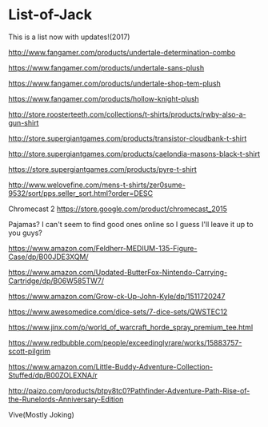 # List-of-Jack
This is a list now with updates!(2017)

http://www.fangamer.com/products/undertale-determination-combo

https://www.fangamer.com/products/undertale-sans-plush

https://www.fangamer.com/products/undertale-shop-tem-plush

https://www.fangamer.com/products/hollow-knight-plush

http://store.roosterteeth.com/collections/t-shirts/products/rwby-also-a-gun-shirt

http://store.supergiantgames.com/products/transistor-cloudbank-t-shirt

http://store.supergiantgames.com/products/caelondia-masons-black-t-shirt

https://store.supergiantgames.com/products/pyre-t-shirt

http://www.welovefine.com/mens-t-shirts/zer0sume-9532/sort/pps.seller_sort.html?order=DESC

Chromecast 2 https://store.google.com/product/chromecast_2015

Pajamas? I can't seem to find good ones online so I guess I'll leave it up to you guys?

https://www.amazon.com/Feldherr-MEDIUM-135-Figure-Case/dp/B00JDE3XQM/

https://www.amazon.com/Updated-ButterFox-Nintendo-Carrying-Cartridge/dp/B06W585TW7/

https://www.amazon.com/Grow-ck-Up-John-Kyle/dp/1511720247

https://www.awesomedice.com/dice-sets/7-dice-sets/QWSTEC12

https://www.jinx.com/p/world_of_warcraft_horde_spray_premium_tee.html

https://www.redbubble.com/people/exceedinglyrare/works/15883757-scott-pilgrim

https://www.amazon.com/Little-Buddy-Adventure-Collection-Stuffed/dp/B00ZOLEXNA/r

http://paizo.com/products/btpy8tc0?Pathfinder-Adventure-Path-Rise-of-the-Runelords-Anniversary-Edition

Vive(Mostly Joking)
